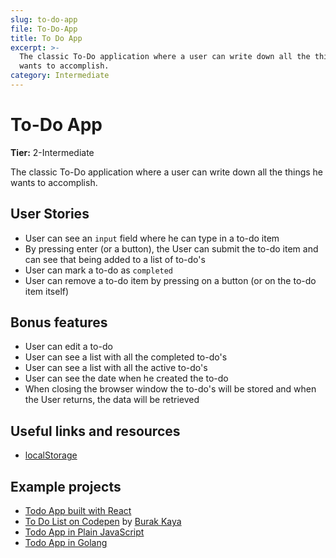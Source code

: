 ```yaml
---
slug: to-do-app
file: To-Do-App
title: To Do App
excerpt: >-
  The classic To-Do application where a user can write down all the things he
  wants to accomplish.
category: Intermediate
---
```

# To-Do App

**Tier:** 2-Intermediate

The classic To-Do application where a user can write down all the things he wants to accomplish.

## User Stories

* User can see an `input` field where he can type in a to-do item
* By pressing enter (or a button), the User can submit the to-do item and can see that being added to a list of to-do's
* User can mark a to-do as `completed`
* User can remove a to-do item by pressing on a button (or on the to-do item itself)

## Bonus features

* User can edit a to-do
* User can see a list with all the completed to-do's
* User can see a list with all the active to-do's
* User can see the date when he created the to-do
* When closing the browser window the to-do's will be stored and when the User returns, the data will be retrieved

## Useful links and resources

-   [localStorage](https://developer.mozilla.org/en-US/docs/Web/API/Window/localStorage)

## Example projects

-   [Todo App built with React](http://todomvc.com/examples/react/#/)
-   [To Do List on Codepen](https://codepen.io/yesilfasulye/pen/eJIuF) by [Burak Kaya](https://codepen.io/yesilfasulye/)
-   [Todo App in Plain JavaScript](https://safdarjamal.github.io/todo-app/)
-   [Todo App in Golang](https://github.com/schadokar/go-to-do-app)
